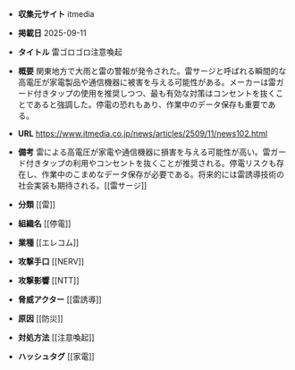 - **収集元サイト**
itmedia

- **掲載日**
2025-09-11

- **タイトル**
雷ゴロゴロ注意喚起

- **概要**
関東地方で大雨と雷の警報が発令された。雷サージと呼ばれる瞬間的な高電圧が家電製品や通信機器に被害を与える可能性がある。メーカーは雷ガード付きタップの使用を推奨しつつ、最も有効な対策はコンセントを抜くことであると強調した。停電の恐れもあり、作業中のデータ保存も重要である。

- **URL**
https://www.itmedia.co.jp/news/articles/2509/11/news102.html

- **備考**
雷による高電圧が家電や通信機器に損害を与える可能性が高い。雷ガード付きタップの利用やコンセントを抜くことが推奨される。停電リスクも存在し、作業中のこまめなデータ保存が必要である。将来的には雷誘導技術の社会実装も期待される。[[雷サージ]]

- **分類**
[[雷]]

- **組織名**
[[停電]]

- **業種**
[[エレコム]]

- **攻撃手口**
[[NERV]]

- **攻撃影響**
[[NTT]]

- **脅威アクター**
[[雷誘導]]

- **原因**
[[防災]]

- **対処方法**
[[注意喚起]]

- **ハッシュタグ**
[[家電]]
